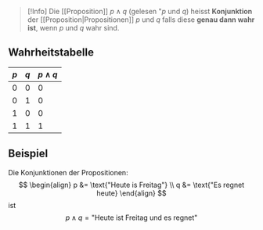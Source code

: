 >[!Info]
>Die [[Proposition]] $p \land q$ (gelesen "$p$ und $q$) heisst **Konjunktion** der [[Proposition|Propositionen]] $p$ und $q$ falls diese **genau dann wahr ist**, wenn $p$ und $q$ wahr sind.

## Wahrheitstabelle

| $p$ | $q$ | $p\land q$ |
| --- | --- | ---------- |
| 0   | 0   | 0          |
| 0   | 1   | 0          |
| 1   | 0   | 0          |
| 1   | 1   | 1          |

## Beispiel
Die Konjunktionen der Propositionen:
$$
\begin{align}
p &= \text{"Heute is Freitag"} \\
q &= \text{"Es regnet heute}
\end{align}
$$
ist
$$
p\land q=\text{"Heute ist Freitag und es regnet"}
$$

